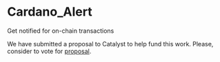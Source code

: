# Cardano_Alert

Get notified for on-chain transactions

We have submitted a proposal to Catalyst to help fund this work. Please, consider to vote for [proposal](https://cardano.ideascale.com/c/idea/122044).

